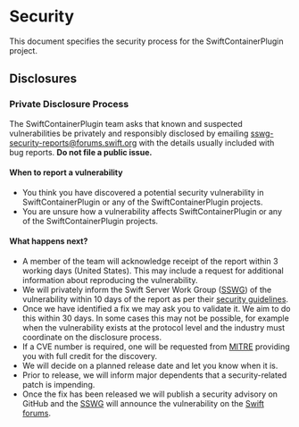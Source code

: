 # Security

This document specifies the security process for the SwiftContainerPlugin project.

## Disclosures

### Private Disclosure Process

The SwiftContainerPlugin team asks that known and suspected vulnerabilities be privately
and responsibly disclosed by emailing [sswg-security-reports@forums.swift.org](mailto:sswg-security-reports@forums.swift.org)
with the details usually included with bug reports.
**Do not file a public issue.**

#### When to report a vulnerability

* You think you have discovered a potential security vulnerability in SwiftContainerPlugin or any of the SwiftContainerPlugin projects.
* You are unsure how a vulnerability affects SwiftContainerPlugin or any of the SwiftContainerPlugin projects.

#### What happens next?

* A member of the team will acknowledge receipt of the report within 3
  working days (United States). This may include a request for additional
  information about reproducing the vulnerability.
* We will privately inform the Swift Server Work Group ([SSWG][sswg]) of the
  vulnerability within 10 days of the report as per their [security
  guidelines][sswg-security].
* Once we have identified a fix we may ask you to validate it. We aim to do this
  within 30 days. In some cases this may not be possible, for example when the
  vulnerability exists at the protocol level and the industry must coordinate on
  the disclosure process.
* If a CVE number is required, one will be requested from [MITRE][mitre]
  providing you with full credit for the discovery.
* We will decide on a planned release date and let you know when it is.
* Prior to release, we will inform major dependents that a security-related
  patch is impending.
* Once the fix has been released we will publish a security advisory on GitHub
  and the [SSWG][sswg] will announce the vulnerability on the [Swift
  forums][swift-forums-sec].

[sswg]: https://github.com/swift-server/sswg
[sswg-security]: https://www.swift.org/sswg/security/
[swift-forums-sec]: https://forums.swift.org/c/server/security-updates/
[mitre]: https://cveform.mitre.org/
